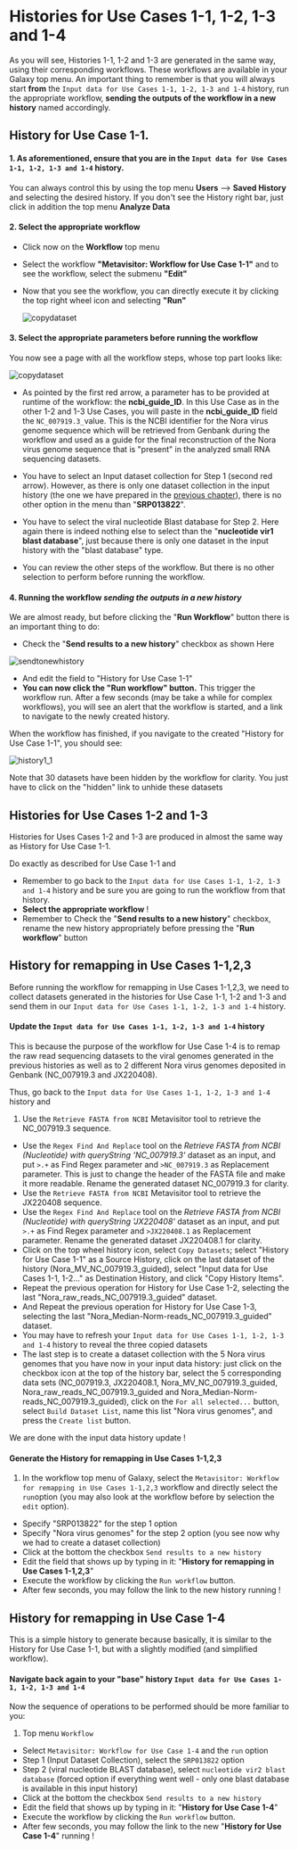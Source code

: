 # Histories for Use Cases 1-1, 1-2, 1-3 and 1-4

As you will see, Histories 1-1, 1-2 and 1-3 are generated in the same way, using their corresponding workflows. These workflows are available in your Galaxy top menu. An important thing to remember is that you will always start **from** the `Input data for Use Cases 1-1, 1-2, 1-3 and 1-4` history, run the appropriate workflow, **sending the outputs of the workflow in a new history** named accordingly.


## History for Use Case 1-1.

#### 1. As aforementioned, ensure that you are in the `Input data for Use Cases 1-1, 1-2, 1-3 and 1-4` history.
You can always control this by using the top menu **Users** --> **Saved History** and selecting the desired history. If you don't see the History right bar, just click in addition the top menu **Analyze Data**

#### 2. Select the appropriate workflow
- Click now on the **Workflow** top menu
- Select the workflow **"Metavisitor: Workflow for Use Case 1-1"** and to see the workflow, select the submenu **"Edit"**
- Now that you see the workflow, you can directly execute it by clicking the top right wheel icon and selecting **"Run"**

    ![copydataset](images/runworkflow.png)


#### 3. Select the appropriate parameters before running the workflow

You now see a page with all the workflow steps, whose top part looks like:

![copydataset](images/workflow1-1.png)

- As pointed by the first red arrow, a parameter has to be provided at runtime of the workflow: the **ncbi_guide_ID**. In this Use Case as in the other 1-2 and 1-3 Use Cases, you will paste in the **ncbi_guide_ID** field the `NC_007919.3_`value. This is the NCBI identifier for the Nora virus genome sequence which will be retrieved from Genbank during the workflow and used as a guide for the final reconstruction of the Nora virus genome sequence that is "present" in the analyzed small RNA sequencing datasets.

- You have to select an Input dataset collection for Step 1 (second red arrow). However, as there is only one dataset collection in the input history (the one we have prepared in the [previous chapter](use_cases_input_data/#history-with-input-data-for-use-cases-1-1-1-2-1-3-and-1-4)), there is no other option in the menu than "**SRP013822**".

- You have to select the viral nucleotide Blast database for Step 2. Here again there is indeed nothing else to select than the "**nucleotide vir1 blast database**", just because there is only one dataset in the input history with the "blast database" type.

- You can review the other steps of the workflow. But there is no other selection to perform before running the workflow.

#### 4. Running the workflow **_sending the outputs in a new history_**

We are almost ready, but before clicking the "**Run Workflow**" button there is an important thing to do:
- Check the "**Send results to a new history**" checkbox as shown Here

![sendtonewhistory](images/new_workflow_history.png)

- And edit the field to "History for Use Case 1-1"
- **You can now click the "Run workflow" button.**
This trigger the workflow run. After a few seconds (may be take a while for complex workflows), you will see an alert that the workflow is started, and a link to navigate to the newly created history.

When the workflow has finished, if you navigate to the created "History for Use Case 1-1", you should see:

![history1_1](images/final_history_1_1.png)

Note that 30 datasets have been hidden by the workflow for clarity. You just have to click on the "hidden" link to unhide these datasets

## Histories for Use Cases 1-2 and 1-3

Histories for Uses Cases 1-2 and 1-3 are produced in almost the same way as History for Use Case 1-1.

Do exactly as described for Use Case 1-1 and
- Remember to go back to the `Input data for Use Cases 1-1, 1-2, 1-3 and 1-4` history and be sure you are going to run the workflow from that history.
- **Select the appropriate workflow** !
- Remember to Check the "**Send results to a new history**" checkbox, rename the new history appropriately before pressing the "**Run workflow**" button

## History for remapping in Use Cases 1-1,2,3

Before running the workflow for remapping in Use Cases 1-1,2,3, we need to collect datasets generated in the histories for Use Case 1-1, 1-2 and 1-3 and send them in our `Input data for Use Cases 1-1, 1-2, 1-3 and 1-4` history.

#### Update the `Input data for Use Cases 1-1, 1-2, 1-3 and 1-4` history

This is because the purpose of the workflow for Use Case 1-4 is to remap the raw read sequencing datasets to the viral genomes generated in the previous histories as well as to 2 different Nora virus genomes deposited in Genbank (NC_007919.3 and JX220408).

Thus, go back to the `Input data for Use Cases 1-1, 1-2, 1-3 and 1-4` history and

1. Use the `Retrieve FASTA from NCBI` Metavisitor tool to retrieve the NC_007919.3 sequence.
- Use the `Regex Find And Replace` tool on the _Retrieve FASTA from NCBI (Nucleotide) with queryString 'NC_007919.3'_ dataset as an input, and put `>.+` as Find Regex parameter and `>NC_007919.3` as Replacement parameter. This is just to change the header of the FASTA file and make it more readable. Rename the generated dataset NC_007919.3 for clarity.
- Use the `Retrieve FASTA from NCBI` Metavisitor tool to retrieve the JX220408 sequence.
- Use the `Regex Find And Replace` tool on the _Retrieve FASTA from NCBI (Nucleotide) with queryString 'JX220408'_ dataset as an input, and put `>.+` as Find Regex parameter and `>JX220408.1` as Replacement parameter. Rename the generated dataset JX220408.1 for clarity.
- Click on the top wheel history icon, select `Copy Datasets`; select "History for Use Case 1-1" as a Source History, click on the last dataset of the history (Nora_MV_NC_007919.3_guided), select "Input data for Use Cases 1-1, 1-2..." as Destination History, and click "Copy History Items".
- Repeat the previous operation for History for Use Case 1-2, selecting the last "Nora_raw_reads_NC_007919.3_guided" dataset.
- And Repeat the previous operation for History for Use Case 1-3, selecting the last "Nora_Median-Norm-reads_NC_007919.3_guided" dataset.
- You may have to refresh your `Input data for Use Cases 1-1, 1-2, 1-3 and 1-4` history to reveal the three copied datasets
- The last step is to create a dataset collection with the 5 Nora virus genomes that you have now in your input data history: just click on the checkbox icon at the top of the history bar, select the 5 corresponding data sets (NC_007919.3, JX220408.1, Nora_MV_NC_007919.3_guided, Nora_raw_reads_NC_007919.3_guided and Nora_Median-Norm-reads_NC_007919.3_guided), click on the `For all selected...` button, select `Build Dataset List`, name this list "Nora virus genomes", and press the `Create list` button.

We are done with the input data history update !

#### Generate the History for remapping in Use Cases 1-1,2,3

1. In the workflow top menu of Galaxy, select the `Metavisitor: Workflow for remapping in Use Cases 1-1,2,3` workflow and directly select the `run`option (you may also look at the workflow before by selection the `edit` option).
- Specify "SRP013822" for the step 1 option
- Specify "Nora virus genomes" for the step 2 option (you see now why we had to create a dataset collection)
- Click at the bottom the checkbox `Send results to a new history`
- Edit the field that shows up by typing in it: "**History for remapping in Use Cases 1-1,2,3**"
- Execute the workflow by clicking the `Run workflow` button.
- After few seconds, you may follow the link to the new history running !

## History for remapping in Use Case 1-4

This is a simple history to generate because basically, it is similar to the History for Use Case 1-1, but with a slightly modified (and simplified workflow).

#### Navigate back again to your "base" history `Input data for Use Cases 1-1, 1-2, 1-3 and 1-4`

Now the sequence of operations to be performed should be more familiar to you:

1. Top menu `Workflow`
- Select `Metavisitor: Workflow for Use Case 1-4` and the `run` option
- Step 1 (Input Dataset Collection), select the `SRP013822` option
- Step 2 (viral nucleotide BLAST database), select `nucleotide vir2 blast database` (forced option if everything went well - only one blast database is available in this input history)
- Click at the bottom the checkbox `Send results to a new history`
- Edit the field that shows up by typing in it: "**History for Use Case 1-4**"
- Execute the workflow by clicking the `Run workflow` button.
- After few seconds, you may follow the link to the new "**History for Use Case 1-4**" running !
